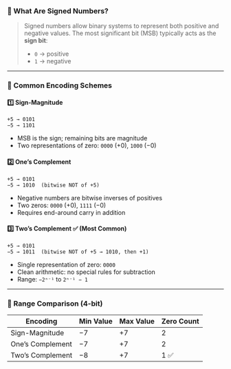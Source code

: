 
### 🧠 What Are Signed Numbers?

> Signed numbers allow binary systems to represent both positive and negative values.
> The most significant bit (MSB) typically acts as the **sign bit**:
>
> - `0` → positive
> - `1` → negative

---

### 🔧 Common Encoding Schemes

#### 1️⃣ Sign-Magnitude

```plaintext
+5 → 0101
−5 → 1101
```

- MSB is the sign; remaining bits are magnitude
- Two representations of zero: `0000` (+0), `1000` (−0)

#### 2️⃣ One’s Complement

```plaintext
+5 → 0101
−5 → 1010  (bitwise NOT of +5)
```

- Negative numbers are bitwise inverses of positives
- Two zeros: `0000` (+0), `1111` (−0)
- Requires end-around carry in addition

#### 3️⃣ Two’s Complement ✅ (Most Common)

```plaintext
+5 → 0101
−5 → 1011  (bitwise NOT of +5 → 1010, then +1)
```

- Single representation of zero: `0000`
- Clean arithmetic: no special rules for subtraction
- Range: `−2ⁿ⁻¹` to `2ⁿ⁻¹ − 1`

---

### 🧮 Range Comparison (4-bit)

| Encoding        | Min Value | Max Value | Zero Count |
|----------------|-----------|-----------|------------|
| Sign-Magnitude  | −7        | +7        | 2          |
| One’s Complement| −7        | +7        | 2          |
| Two’s Complement| −8        | +7        | 1 ✅        |
